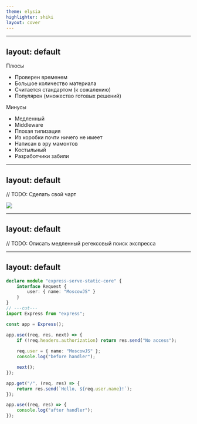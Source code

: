 ```yaml
---
theme: elysia
highlighter: shiki
layout: cover
---
```


<CoverContent/>

---
layout: default
---
<SlideLogo framework="ExpressJS" title="Плюсы и минусы"/>

<p class="text-green">Плюсы</p>

- Проверен временем
- Большое количество материала
- Считается стандартом (к сожалению)
- Популярен (множество готовых решений)

<p class="text-red">Минусы</p>

- Медленный
- Middleware
- Плохая типизация
- Из коробки почти ничего не имеет
- Написан в эру мамонтов
- Костыльный
- Разработчики забили

---
layout: default
---
<SlideLogo framework="ExpressJS" title="Медленный"/>

// TODO: Сделать свой чарт

<img class="mt-7" src="/benchmark.png"/>

---
layout: default
---
<SlideLogo framework="ExpressJS" title="Медленный"/>

// TODO: Описать медленный регексовый поиск экспресса

---
layout: default
---
<SlideLogo framework="ExpressJS" title="Middleware"/>

<div class="mt-7"/>

```ts twoslash
declare module "express-serve-static-core" {
    interface Request {
        user: { name: "MoscowJS" }
    }
}
// ---cut---
import Express from "express";

const app = Express();

app.use((req, res, next) => {
	if (!req.headers.authorization) return res.send("No access");
    
	req.user = { name: "MoscowJS" };
	console.log("before handler");

	next();
});

app.get("/", (req, res) => {
	return res.send(`Hello, ${req.user.name}!`);
});

app.use((req, res) => {
	console.log("after handler");
});
```
